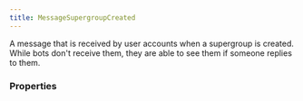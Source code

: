 ```yaml
---
title: MessageSupergroupCreated
---
```


A message that is received by user accounts when a supergroup is created.
While bots don't receive them, they are able to see them if someone replies to them.

### Properties



